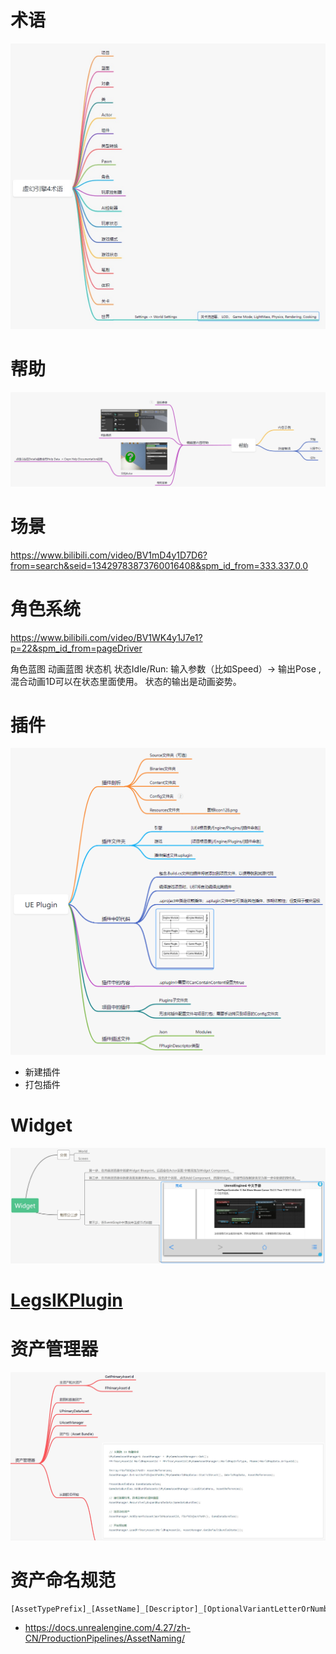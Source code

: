 # 术语
![术语](https://github.com/liangjin2007/data_liangjin/blob/master/%E6%9C%AF%E8%AF%AD.jpg?raw=true)

# 帮助
![帮助](https://github.com/liangjin2007/data_liangjin/blob/master/%E5%B8%AE%E5%8A%A9.jpg?raw=true)

# 场景
https://www.bilibili.com/video/BV1mD4y1D7D6?from=search&seid=13429783873760016408&spm_id_from=333.337.0.0

# 角色系统
https://www.bilibili.com/video/BV1WK4y1J7e1?p=22&spm_id_from=pageDriver

角色蓝图
动画蓝图
  状态机
    状态Idle/Run: 输入参数（比如Speed）-> 输出Pose , 混合动画1D可以在状态里面使用。 状态的输出是动画姿势。


# 插件
![插件](https://github.com/liangjin2007/data_liangjin/blob/master/%E6%8F%92%E4%BB%B6.png?raw=true)
- 新建插件
- 打包插件

# Widget
![Widget](https://github.com/liangjin2007/data_liangjin/blob/master/Widget.jpg?raw=true)

# [LegsIKPlugin](https://github.com/ANtlord/LegsIKPlugin)

# 资产管理器
![资产管理器](https://github.com/liangjin2007/data_liangjin/blob/master/assetmanager.jpg?raw=true)

# 资产命名规范
```
[AssetTypePrefix]_[AssetName]_[Descriptor]_[OptionalVariantLetterOrNumber]
```
- https://docs.unrealengine.com/4.27/zh-CN/ProductionPipelines/AssetNaming/


